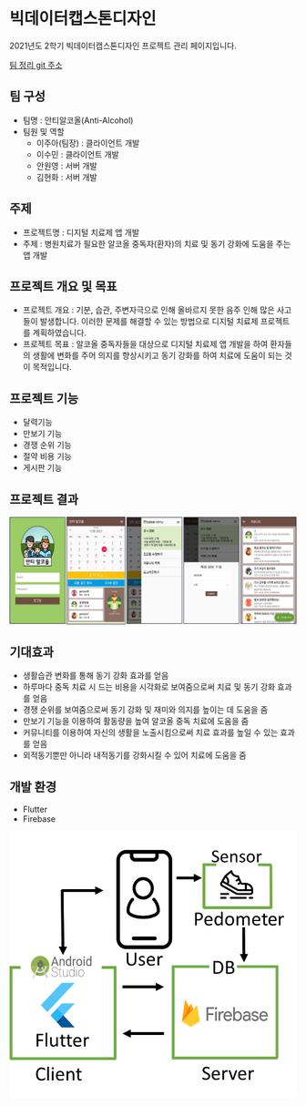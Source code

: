 # 빅데이터캡스톤디자인

2021년도 2학기 빅데이터캡스톤디자인 프로젝트 관리 페이지입니다.

[팀 정리 git 주소](https://github.com/hyvnua/Capstone_Design)

## 팀 구성
+ 팀명 : 안티알코올(Anti-Alcohol)   
+ 팀원 및 역할   
  + 이주아(팀장) : 클라이언트 개발
  + 이수민 : 클라이언트 개발     
  + 안원영 : 서버 개발    
  + 김현화 : 서버 개발   


## 주제
+ 프로젝트명 : 디지털 치료제 앱 개발
+ 주제 : 병원치료가 필요한 알코올 중독자(환자)의 치료 및 동기 강화에 도움을 주는 앱 개발

## 프로젝트 개요 및 목표
+ 프로젝트 개요 : 기분, 습관, 주변자극으로 인해 올바르지 못한 음주 인해 많은 사고들이 발생합니다. 이러한 문제를 해결할 수 있는 방법으로 디지털 치료제 프로젝트를 계획하였습니다. 
+ 프로젝트 목표 : 알코올 중독자들을 대상으로 디지털 치료제 앱 개발을 하여 환자들의 생활에 변화를 주어 의지를 향상시키고 동기 강화를 하여 치료에 도움이 되는 것이 목적입니다. 

## 프로젝트 기능
+ 달력기능
+ 만보기 기능
+ 경쟁 순위 기능
+ 절약 비용 기능
+ 게시판 기능 

## 프로젝트 결과
<img src="images/화면.png">



## 기대효과
  + 생활습관 변화를 통해 동기 강화 효과를 얻음
  + 하루마다 중독 치료 시 드는 비용을 시각화로 보여줌으로써 치료 및 동기 강화 효과를 얻음
  + 경쟁 순위를 보여줌으로써 동기 강화 및 재미와 의지를 높이는 데 도움을 줌
  + 만보기 기능을 이용하여 활동량을 높여 알코올 중독 치료에 도움을 줌
  + 커뮤니티를 이용하여 자신의 생활을 노출시킴으로써 치료 효과를 높일 수 있는 효과를 얻음 
  + 외적동기뿐만 아니라 내적동기를 강화시킬 수 있어 치료에 도움을 줌


## 개발 환경
  + Flutter
  + Firebase 

  <img src="images/구조.png">

